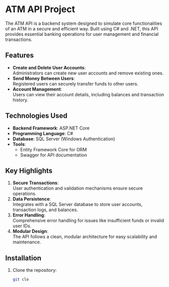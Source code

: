 # ATM API Project  

The ATM API is a backend system designed to simulate core functionalities of an ATM in a secure and efficient way. Built using C# and .NET, this API provides essential banking operations for user management and financial transactions.  

## Features  
- **Create and Delete User Accounts**:  
  Administrators can create new user accounts and remove existing ones.  
- **Send Money Between Users**:  
  Registered users can securely transfer funds to other users.  
- **Account Management**:  
  Users can view their account details, including balances and transaction history.  

## Technologies Used  
- **Backend Framework**: ASP.NET Core  
- **Programming Language**: C#  
- **Database**: SQL Server (Windows Authentication)  
- **Tools**:  
  - Entity Framework Core for ORM  
  - Swagger for API documentation  

## Key Highlights  
1. **Secure Transactions**:  
   User authentication and validation mechanisms ensure secure operations.  
2. **Data Persistence**:  
   Integrates with a SQL Server database to store user accounts, transaction logs, and balances.  
3. **Error Handling**:  
   Comprehensive error handling for issues like insufficient funds or invalid user IDs.  
4. **Modular Design**:  
   The API follows a clean, modular architecture for easy scalability and maintenance.  

## Installation  
1. Clone the repository:  
   ```bash
   git clo

